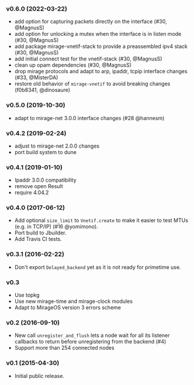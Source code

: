 ### v0.6.0 (2022-03-22)

- add option for capturing packets directly on the interface (#30, @MagnusS)
- add option for unlocking a mutex when the interface is in listen mode (#30, @MagnusS)
- add package mirage-vnetif-stack to provide a preassembled ipv4 stack (#30, @MagnusS)
- add initial connect test for the vnetif-stack (#30, @MagnusS)
- clean up opam dependencies (#30, @MagnusS)
- drop mirage protocols and adapt to arp, ipaddr, tcpip interface
  changes (#33, @MisterDA)
- restore old behavior of `mirage-vnetif` to avoid breaking changes (f0b8341, @dinosaure)

### v0.5.0 (2019-10-30)

- adapt to mirage-net 3.0.0 interface changes (#28 @hannesm)

### v0.4.2 (2019-02-24)

- adjust to mirage-net 2.0.0 changes
- port build system to dune

### v0.4.1 (2019-01-10)

- Ipaddr 3.0.0 compatibility
- remove open Result
- require 4.04.2

### v0.4.0 (2017-06-12)

- Add optional `size_limit` to `Vnetif.create` to make it easier to test
  MTUs (e.g. in TCP/IP) (#16 @yomimono).
- Port build to Jbuilder.
- Add Travis CI tests.

### v0.3.1 (2016-02-22)

- Don't export `Delayed_backend` yet as it is not ready for primetime use.

### v0.3

- Use topkg
- Use new mirage-time and mirage-clock modules
- Adapt to MirageOS version 3 errors scheme

### v0.2 (2016-09-10)

- New call `unregister_and_flush` lets a node wait for all its listener
  callbacks to return before unregistering from the backend (#4)
- Support more than 254 connected nodes

### v0.1 (2015-04-30)

- Initial public release.
